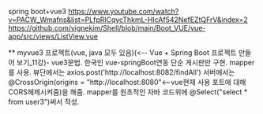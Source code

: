 
spring boot+vue3
https://www.youtube.com/watch?v=PACW_Wmafns&list=PLfpRlCqycThkmL-HIcAf542NefEZtQFrV&index=2
https://github.com/vignekim/Shell/blob/main/Boot_VUE/vue-app/src/views/ListView.vue

** myvue3 프로젝트(vue, java 모두 있음)(<-- Vue + Spring Boot 프로젝트 만들어 보기_11강)- vue3문법. 한국인 vue-springBoot연동 단순 게시판만 구현. mapper를 사용.
뷰단에서는 axios.post('http://localhost:8082/findAll')
서버에서는 @CrossOrigin(origins = "http://localhost:8080"<--vue현재 사용 포트에 대해 CORS헤제시켜줌)을 해줌.
mapper를 원초적인 자바 코드위에 @Select("select * from user3")써서 작성.

